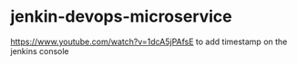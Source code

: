 # jenkin-devops-microservice

https://www.youtube.com/watch?v=1dcA5jPAfsE  to add timestamp on the jenkins console
